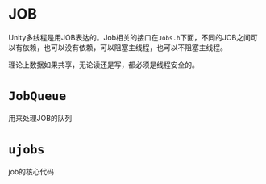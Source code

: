 # JOB
Unity多线程是用JOB表达的。Job相关的接口在`Jobs.h`下面，不同的JOB之间可以有依赖，也可以没有依赖，可以阻塞主线程，也可以不阻塞主线程。

理论上数据如果共享，无论读还是写，都必须是线程安全的。

# `JobQueue`
用来处理JOB的队列

# `ujobs`
job的核心代码